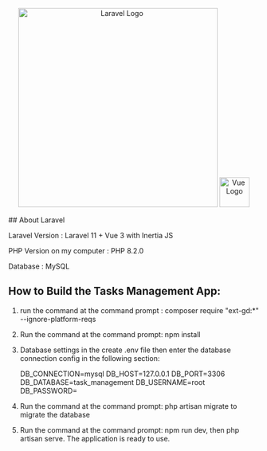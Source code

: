 <p align="center"><a href="https://laravel.com" target="_blank"><img src="https://raw.githubusercontent.com/laravel/art/master/logo-lockup/5%20SVG/2%20CMYK/1%20Full%20Color/laravel-logolockup-cmyk-red.svg" width="400" alt="Laravel Logo"></a>
<a href="https://vuejs.org" target="_blank"><img src="https://www.vectorlogo.zone/logos/vuejs/vuejs-icon.svg" width="60" alt="Vue Logo"></a>
</p>
## About Laravel
<p>Laravel Version : Laravel 11 + Vue 3 with Inertia JS</p>
<p>PHP Version on my computer : PHP 8.2.0</p>
<p>Database : MySQL</p>

## How to Build the Tasks Management App:
1. run the command at the command prompt : composer require "ext-gd:*" --ignore-platform-reqs
2. Run the command at the command prompt: npm install
3. Database settings in the create .env file then enter the database connection config in the following section: 

     DB_CONNECTION=mysql
     DB_HOST=127.0.0.1
     DB_PORT=3306
     DB_DATABASE=task_management
     DB_USERNAME=root
     DB_PASSWORD=

4. Run the command at the command prompt: php artisan migrate to migrate the database
5. Run the command at the command prompt: npm run dev, then php artisan serve. The application is ready to use.
